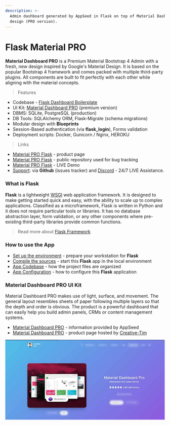```yaml
---
description: >-
  Admin dashboard generated by AppSeed in Flask on top of Material Dashboard
  design (PRO version).
---
```


# Flask Material PRO

**Material Dashboard PRO** is a Premium Material Bootstrap 4 Admin with a fresh, new design inspired by Google's Material Design. It is based on the popular Bootstrap 4 framework and comes packed with multiple third-party plugins. All components are built to fit perfectly with each other while aligning with the material concepts.&#x20;

> Features

* Codebase - [Flask Dashboard Boilerplate](../../boilerplate-code/flask-dashboard.md)
* UI Kit: [Material Dashboard PRO](../../content/bootstrap-template/material-dashboard-pro.md) (premium version)&#x20;
* DBMS: SQLite, PostgreSQL (production)
* DB Tools: SQLAlchemy ORM, Flask-Migrate (schema migrations)
* Modular design with **Blueprints**
* Session-Based authentication (via **flask\_login**), Forms validation
* Deployment scripts: Docker, Gunicorn / Nginx, HEROKU&#x20;

> Links

* [Material PRO Flask](https://appseed.us/admin-dashboards/flask-dashboard-material-pro) - product page
* [Material PRO Flask](https://github.com/app-generator/flask-dashboard-material-pro) - public repository used for bug tracking
* [Material PRO Flask](https://flask-material-dashboard-pro.appseed-srv1.com) - LIVE Demo
* [Support](https://appseed.us/support):  via **Github** (issues tracker) and [Discord](https://discord.gg/fZC6hup) - 24/7 LIVE Assistance.&#x20;



### What is Flask

**Flask** is a lightweight [WSGI](../../content/what-is/wsgi.md) web application framework. It is designed to make getting started quick and easy, with the ability to scale up to complex applications. Classified as a microframework, Flask is written in Python and it does not require particular tools or libraries. It has no database abstraction layer, form validation, or any other components where pre-existing third-party libraries provide common functions.

> Read more about [Flask Framework](../../content/what-is/flask.md)



### How to use the App

* [Set up the environment](../../boilerplate-code/flask-dashboard.md#environment) - prepare your workstation for **Flask**
* [Compile the sources](../../boilerplate-code/flask-dashboard.md#build-the-app-1) - start this **Flask** app in the local environment
* [App Codebase](../../boilerplate-code/flask-dashboard.md#app-codebase) - how the project files are organized
* [App Configuration](../../boilerplate-code/flask-dashboard.md#app-configuration) - how to configure this **Flask** application



### Material Dashboard PRO UI Kit

Material Dashboard PRO makes use of light, surface, and movement. The general layout resembles sheets of paper following multiple layers so that the depth and order is obvious. The product is a powerful dashboard that can easily help you build admin panels, CRMs or content management systems.

* [Material Dashboard PRO](../../content/bootstrap-template/material-dashboard-pro.md) - information provided by AppSeed
* [Material Dashboard PRO](https://bit.ly/3odmcGy) - product page hosted by [Creative-Tim](../../content/partners/creative-tim.md)

![Material Dashboard PRO - Premium Bootstrap Template.](../../.gitbook/assets/docs-cover-material-pro.jpg)
